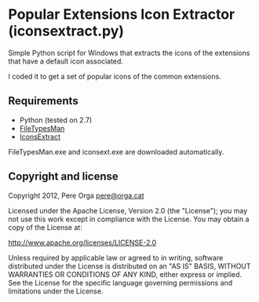 Popular Extensions Icon Extractor (iconsextract.py)
===================================================

Simple Python script for Windows that extracts the icons of the extensions that have a default icon associated.

I coded it to get a set of popular icons of the common extensions.


Requirements
------------

+ Python (tested on 2.7)
+ [FileTypesMan](http://www.nirsoft.net/utils/file_types_manager.html)
+ [IconsExtract](http://www.nirsoft.net/utils/iconsext.html)

FileTypesMan.exe and iconsext.exe are downloaded automatically.


Copyright and license
---------------------

Copyright 2012, Pere Orga <pere@orga.cat>

Licensed under the Apache License, Version 2.0 (the "License");
you may not use this work except in compliance with the License.
You may obtain a copy of the License at:

   http://www.apache.org/licenses/LICENSE-2.0

Unless required by applicable law or agreed to in writing, software
distributed under the License is distributed on an "AS IS" BASIS,
WITHOUT WARRANTIES OR CONDITIONS OF ANY KIND, either express or implied.
See the License for the specific language governing permissions and
limitations under the License.
